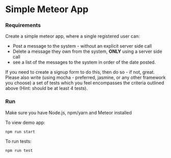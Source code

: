 # Simple Meteor App

### Requirements

Create a simple meteor app, where a single registered user can:

* Post a message to the system - without an explicit server side call
* Delete a message they own from the system, **ONLY** using a server side call
* see a list of the messages to the system in order of the date posted.

If you need to create a signup form to do this, then do so - if not, great. 
Please also write (using mocha - preferred, jasmine, or any other framework you choose) a set of tests which you feel encompasses the criteria outlined above (Hint: should be at least 4 tests).

### Run

Make sure you have Node.js, npm/yarn and Meteor installed

To view demo app:
```
npm run start
```

To run tests:
```
npm run test
```